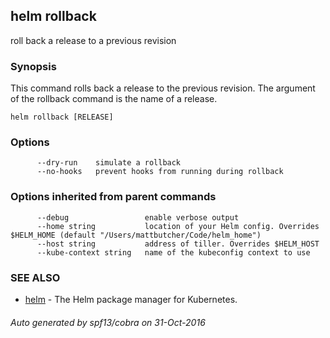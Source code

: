 ## helm rollback

roll back a release to a previous revision

### Synopsis



This command rolls back a release to the previous revision.
The argument of the rollback command is the name of a release.


```
helm rollback [RELEASE]
```

### Options

```
      --dry-run    simulate a rollback
      --no-hooks   prevent hooks from running during rollback
```

### Options inherited from parent commands

```
      --debug                 enable verbose output
      --home string           location of your Helm config. Overrides $HELM_HOME (default "/Users/mattbutcher/Code/helm_home")
      --host string           address of tiller. Overrides $HELM_HOST
      --kube-context string   name of the kubeconfig context to use
```

### SEE ALSO
* [helm](helm.md)	 - The Helm package manager for Kubernetes.

###### Auto generated by spf13/cobra on 31-Oct-2016
